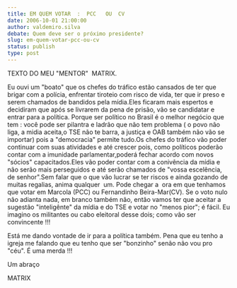 ```yaml
---
title: EM QUEM VOTAR  :  PCC   OU  CV 
date: 2006-10-01 21:00:00
author: valdemiro.silva
debate: Quem deve ser o próximo presidente?
slug: em-quem-votar-pcc-ou-cv
status: publish 
type: post
---
```


TEXTO DO MEU "MENTOR"  MATRIX.


Eu ouvi um "boato" que os chefes do tráfico estão cansados de ter que brigar com a polícia, enfrentar tiroteio com risco de vida, ter que ir preso e serem chamados de bandidos pela mídia.Eles ficaram mais espertos e decidiram que após se livrarem da pena de prisão, vão se candidatar e entrar para a política. Porque ser político no Brasil é o melhor negócio que tem : você pode ser pilantra e ladrão que não tem problema ( o povo não liga, a midia aceita,o TSE não te barra, a justiça e OAB também não vão se importar) pois a "democracia" permite tudo.Os chefes do tráfico vão poder continuar com suas atividades e até crescer pois, como políticos poderão contar com a imunidade parlamentar,poderá fechar acordo com novos "sócios" capacitados.Eles vão poder contar com a conivência da mídia e não serão mais perseguidos e até serão chamados de "vossa escelência, de senhor".Sem falar que o que vão lucrar se ter riscos e ainda gozando de muitas regalias, anima qualquer  um. Pode chegar a  ora em que tenhamos que votar em Marcola (PCC) ou Fernandinho Beira-Mar(CV). Se o voto nulo não adianta nada, em branco também não, então vamos ter que aceitar a sugestão "inteligênte" da mídia e do TSE e votar no "menos pior"; é fácil. Eu imagino os militantes ou cabo eleitoral desse dois; como vão ser convincente !!! 


Está me dando vontade de ir para a política também. Pena que eu tenho a igreja me falando que eu tenho que ser "bonzinho" senão não vou pro "céu". É uma merda !!!


Um abraço


MATRIX


 


